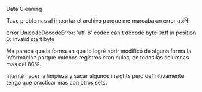 Data Cleaning

Tuve problemas al importar el archivo porque me marcaba un error asíÑ

error UnicodeDecodeError: 'utf-8' codec can't decode byte 0xff in position 0: invalid start byte

Me parece que la forma en que lo logré abrir modificó de alguna forma la información porque muchos registros eran nulos, en todas las columnas mas del 80%. 

Intenté hacer la limpieza y sacar algunos insights pero definitivamente tengo que practicar más con otros sets.


